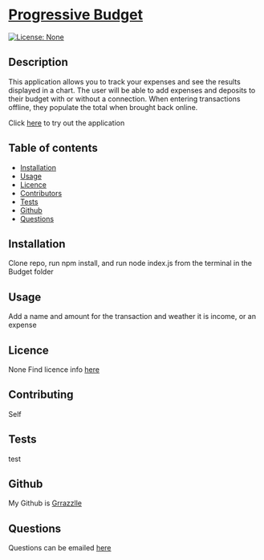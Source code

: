 
  # **[Progressive Budget](http://github.com/Grrazzlle/budget)**
  
  [![License: None](https://img.shields.io/badge/License-None-blue.svg)](https://choosealicense.com/)

  ## Description

  This application allows you to track your expenses and see the results displayed in a chart. The user will be able to add expenses and deposits to their budget with or without a connection. When entering transactions offline, they populate the total when brought back online.

  Click [here](https://secret-bastion-61573.herokuapp.com/) to try out the application

  ## Table of contents

  - [Installation](#Installation)
  - [Usage](#Usage)
  - [Licence](#Licence)
  - [Contributors](#Contributors)
  - [Tests](#Tests)
  - [Github](#Github)
  - [Questions](#Questions)

  ## Installation

  Clone repo, run npm install, and run node index.js from the terminal in the Budget folder

  ## Usage

  Add a name and amount for the transaction and weather it is income, or an expense

  ## Licence

  None 
  Find licence info [here](https://choosealicense.com/)

  ## Contributing

  Self

  ## Tests

  test

  ## Github

  My Github is [Grrazzlle](https://github.com/Grrazzlle)

  ## Questions

  Questions can be emailed [here](mailto:Cel47@miami.edu)
